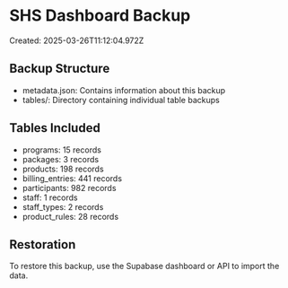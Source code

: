 # SHS Dashboard Backup
Created: 2025-03-26T11:12:04.972Z

## Backup Structure
- metadata.json: Contains information about this backup
- tables/: Directory containing individual table backups

## Tables Included
- programs: 15 records
- packages: 3 records
- products: 198 records
- billing_entries: 441 records
- participants: 982 records
- staff: 1 records
- staff_types: 2 records
- product_rules: 28 records

## Restoration
To restore this backup, use the Supabase dashboard or API to import the data.
